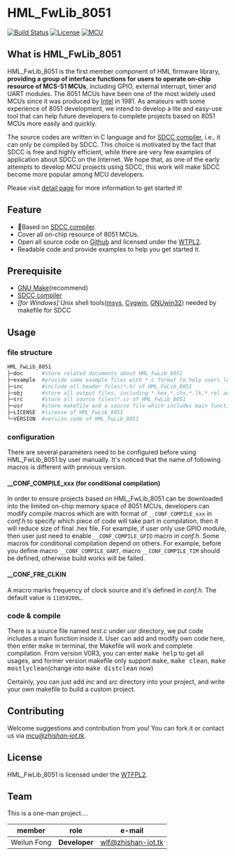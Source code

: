 # HML_FwLib_8051
[![Build Status](http://jenkins.zhishan-iot.tk:12463/buildStatus/icon?job=HML_FwLib_8051)](http://jenkins.zhishan-iot.tk:12463/job/HML_FwLib_8051/)
[![License](https://img.shields.io/badge/license-WTFPL2-blue.svg)](http://wtfpl2.com/)
[![MCU](https://img.shields.io/badge/mcu-8051-orange.svg)](http://www.stcmcu.com/)
## What is HML_FwLib_8051
HML_FwLib_8051 is the first member component of HML firmware library, **providing a group of interface functions for users to operate on-chip resource of MCS-51 MCUs**, including GPIO, external interrupt, timer and UART modules. The 8051 MCUs have been one of the most widely used MCUs since it was produced by [Intel](https://www.intel.com/) in 1981. As amateurs with some experience of 8051 development, we intend to develop a lite and easy-use tool that can help future developers to complete projects based on 8051 MCUs more easily and quickly.

The source codes are written in C language and for [SDCC compiler](http://sdcc.sourceforge.net/), i.e., it can only be compiled by SDCC. This choice is motivated by the fact that SDCC is free and highly efficient, while there are very few examples of application about SDCC on the Internet. We hope that, as one of the early attempts to develop MCU projects using SDCC, this work will make SDCC become more popular among MCU developers.

Please visit [detail page](https://hw.zhishan-iot.tk/page/hml/detail/fwlib_stc8051.html) for more information to get started it!

## Feature
+ :dart:Based on [SDCC compiler](http://sdcc.sourceforge.net/).
+ Cover all on-chip resource of 8051 MCUs.
+ Open all source code on [Github](https://github.com) and licensed under the [WTPL2](http://wtfpl2.com/).
+ Readable code and provide examples to help you get started it.

## Prerequisite
+ [GNU Make](http://www.gnu.org/software/make/manual/make.html)(recommend)
+ [SDCC compiler](http://sdcc.sourceforge.net/)
+ *\[for Windows\]* Unix shell tools([msys](http://www.mingw.org/wiki/MSYS), [Cygwin](http://www.cygwin.com/), [GNUwin32](http://gnuwin32.sourceforge.net/)) needed by makefile for SDCC

## Usage
### file structure
```bash
HML_FwLib_8051
├─doc      #store related documents about HML_FwLib_8051
├─example  #provide some example files with *.c format to help users learn about HML_FwLib_8051
├─inc      #include all header files(*.h) of HML_FwLib_8051
├─obj      #store all output files, including *.hex,*.ihx,*.lk,*.rel and others during compilation
├─src      #store all source files(*.c) of HML_FwLib_8051
├─usr      #store makefile and a source file which includes main function
├─LICENSE  #license of HML_FwLib_8051
└─VERSION  #version code of HML_FwLib_8051
```
### configuration
There are several parameters need to be configured before using HML_FwLib_8051 by user manually. It's noticed that the name of following macros is different with previous version.
#### \_\_CONF\_COMPILE\_xxx (for conditional compilation)
In order to ensure projects based on HML_FwLib_8051 can be downloaded into the limited on-chip memory space of 8051 MCUs, developers can modify compile macros which are with format of `__CONF_COMPILE_xxx` in *conf.h* to specify which piece of code will take part in compilation, then it will reduce size of final .hex file. For example, if user only use GPIO module, then user just need to enable `__CONF_COMPILE_GPIO` macro in *conf.h*. Some macros for conditional compilation depend on others. For example, before you define macro `__CONF_COMPILE_UART`, macro `__CONF_COMPILE_TIM` should be defined, otherwise build works will be failed.
#### \_\_CONF\_FRE\_CLKIN
A macro marks frequency of clock source and it's defined in *conf.h*. The default value is `11059200L`.

### code & compile
There is a source file named *test.c* under *usr* directory, we put code includes a main function inside it. User can add and modify own code here, then enter <kbd>make</kbd> in terminal, the Makefile will work and complete compilation. From version V0R3, you can enter <kbd>make help</kbd> to get all usages, and former version makefile only support <kbd>make</kbd>, <kbd>make clean</kbd>, <kbd>make mostlyclean</kbd>(change into <kbd>make distclean</kbd> now)

Certainly, you can just add *inc* and *src* directory into your project, and write your own makefile to build a custom project. 

## Contributing
Welcome suggestions and contribution from you! You can fork it or contact us via *[mcu@zhishan-iot.tk](mailto:mcu@zhishan-iot.tk)*.

## License
HML_FwLib_8051 is licensed under the [WTFPL2](http://wtfpl2.com/).

## Team
This is a one-man project....

|member        | role              |e-mail                        |
|--------------|-------------------|------------------------------|
| Weilun Fong  | **Developer**     |[wlf@zhishan-iot.tk](mailto:wlf@zhishan-iot.tk) |
